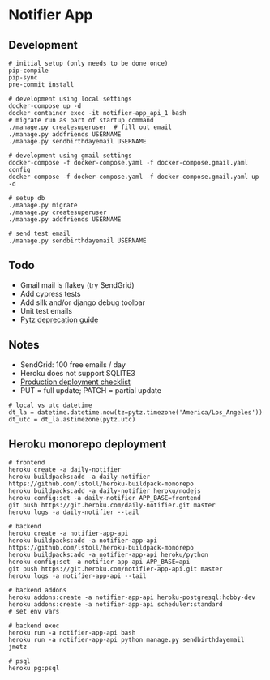 # Notifier App

## Development

```
# initial setup (only needs to be done once)
pip-compile
pip-sync
pre-commit install

# development using local settings
docker-compose up -d
docker container exec -it notifier-app_api_1 bash
# migrate run as part of startup command
./manage.py createsuperuser  # fill out email
./manage.py addfriends USERNAME
./manage.py sendbirthdayemail USERNAME

# development using gmail settings
docker-compose -f docker-compose.yaml -f docker-compose.gmail.yaml config
docker-compose -f docker-compose.yaml -f docker-compose.gmail.yaml up -d

# setup db
./manage.py migrate
./manage.py createsuperuser
./manage.py addfriends USERNAME

# send test email
./manage.py sendbirthdayemail USERNAME
```

## Todo

- Gmail mail is flakey (try SendGrid)
- Add cypress tests
- Add silk and/or django debug toolbar
- Unit test emails
- [Pytz deprecation guide](https://pytz-deprecation-shim.readthedocs.io/en/latest/migration.html#which-replacement-to-choose)

## Notes

- SendGrid: 100 free emails / day
- Heroku does not support SQLITE3
- [Production deployment checklist](https://testdriven.io/blog/production-django-deployments-on-heroku/)
- PUT = full update; PATCH = partial update

```
# local vs utc datetime
dt_la = datetime.datetime.now(tz=pytz.timezone('America/Los_Angeles'))
dt_utc = dt_la.astimezone(pytz.utc)
```

## Heroku monorepo deployment

```
# frontend
heroku create -a daily-notifier
heroku buildpacks:add -a daily-notifier https://github.com/lstoll/heroku-buildpack-monorepo
heroku buildpacks:add -a daily-notifier heroku/nodejs
heroku config:set -a daily-notifier APP_BASE=frontend
git push https://git.heroku.com/daily-notifier.git master
heroku logs -a daily-notifier --tail

# backend
heroku create -a notifier-app-api
heroku buildpacks:add -a notifier-app-api https://github.com/lstoll/heroku-buildpack-monorepo
heroku buildpacks:add -a notifier-app-api heroku/python
heroku config:set -a notifier-app-api APP_BASE=api
git push https://git.heroku.com/notifier-app-api.git master
heroku logs -a notifier-app-api --tail

# backend addons
heroku addons:create -a notifier-app-api heroku-postgresql:hobby-dev
heroku addons:create -a notifier-app-api scheduler:standard
# set env vars

# backend exec
heroku run -a notifier-app-api bash
heroku run -a notifier-app-api python manage.py sendbirthdayemail jmetz

# psql
heroku pg:psql
```
